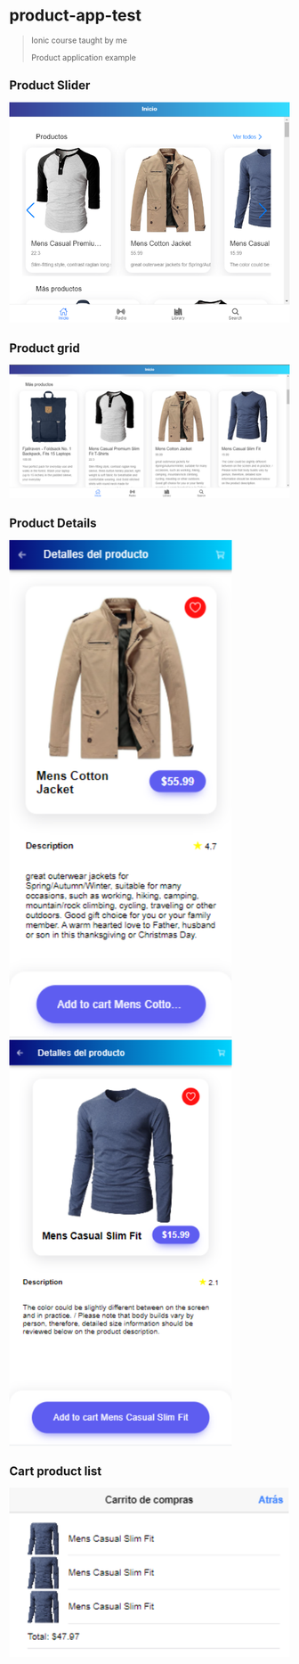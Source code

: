 # product-app-test
> Ionic course taught by me
> 
> Product application example

## Product Slider
<img width="850" src="src/assets/img/screenshots/Screenshot_1.png" alt="Screenshot 1 Banner" />

## Product grid
<img width="850" src="src/assets/img/screenshots/Screenshot_2.png" alt="Screenshot 2 Banner" />

## Product Details
<img width="400" src="src/assets/img/screenshots/Screenshot_3.png" alt="Screenshot 3 Image" />

<img width="400" src="src/assets/img/screenshots/Screenshot_4.png" alt="Screenshot 4 Image" />

## Cart product list
<img width="600" src="src/assets/img/screenshots/Screenshot_5.png" alt="Screenshot 4 Image" />